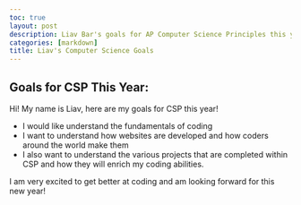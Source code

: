 ```yaml
---
toc: true
layout: post
description: Liav Bar's goals for AP Computer Science Principles this year.
categories: [markdown]
title: Liav's Computer Science Goals
---
```

## Goals for CSP This Year:

Hi! My name is Liav, here are my goals for CSP this year! 

- I would like understand the fundamentals of coding 
- I want to understand how websites are developed and how coders around the world make them
- I also want to understand the various projects that are completed within CSP and how they will enrich my coding abilities.

I am very excited to get better at coding and am looking forward for this new year!
